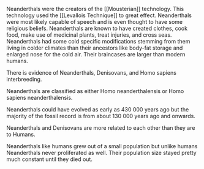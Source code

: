 Neanderthals were the creators of the [[Mousterian]] technology. This technology used the [[Levallois Technique]] to great effect. Neanderthals were most likely capable of speech and is even thought to have some religious beliefs. Neanderthals are known to have created clothes, cook food, make use of medicinal plants, treat injuries, and cross seas. Neanderthals had some cold specific modifications stemming from them living in colder climates than their ancestors like body-fat storage and enlarged nose for the cold air. Their braincases are larger than modern humans.

There is evidence of Neanderthals, Denisovans, and Homo sapiens interbreeding.

Neanderthals are classified as either Homo neanderthalensis or Homo sapiens neanderthalensis.

Neanderthals could have evolved as early as 430 000 years ago but the majority of the fossil record is from about 130 000 years ago and onwards.

Neanderthals and Denisovans are more related to each other than they are to Humans.

Neanderthals like humans grew out of a small population but unlike humans Neanderthals never proliferated as well. Their population size stayed pretty much constant until they died out.